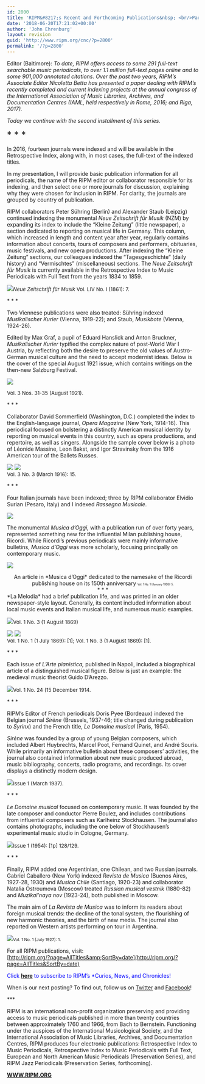 ```yaml
---
id: 2800
title: 'RIPM&#8217;s Recent and Forthcoming Publications&nbsp; <br/>Part II: 2016-2017'
date: '2018-06-20T17:21:02+00:00'
author: 'John Ehrenburg'
layout: revision
guid: 'http://www.ripm.org/cnc/?p=2800'
permalink: '/?p=2800'
---
```


Editor (Baltimore): *To date, RIPM offers access to some 291 full-text searchable music periodicals, to over 1.1 million full-text pages online and to some 901,000 annotated citations. Over the past two years, RIPM’s Associate Editor Nicoletta Betta has presented a paper dealing with RIPM’s recently completed and current indexing projects at the annual congress of the International Association of Music Libraries, Archives, and Documentation Centres (IAML, held respectively in Rome, 2016; and Riga, 2017).*

*Today we continue with the second installment of this series.*

<span style="font-size: 18pt;">\* \* \*</span>

In 2016, fourteen journals were indexed and will be available in the Retrospective Index, along with, in most cases, the full-text of the indexed titles.

In my presentation, I will provide basic publication information for all periodicals, the name of the RIPM editor or collaborator responsible for its indexing, and then select one or more journals for discussion, explaining why they were chosen for inclusion in RIPM. For clarity, the journals are grouped by country of publication.

RIPM collaborators Peter Sühring (Berlin) and Alexander Staub (Leipzig) continued indexing the monumental *Neue Zeitschrift für Musik* (NZM) by expanding its index to include the “Kleine Zeitung” (little newspaper), a section dedicated to reporting on musical life in Germany. This column, which increased in length and content year after year, regularly contains information about concerts, tours of composers and performers, obituaries, music festivals, and new opera productions. After indexing the “Kleine Zeitung” sections, our colleagues indexed the “Tagesgeschichte” (daily history) and “Vermischtes” (miscellaneous) sections. The *Neue Zeitschrift für Musik* is currently available in the Retrospective Index to Music Periodicals with Full Text from the years 1834 to 1859.

*![](http://www.ripm.org/cnc/wp-content/uploads/2018/03/1.2-IAML-2016.jpg)<span style="font-size: 10pt;">Neue Zeitschrift für Musik</span>*<span style="font-size: 10pt;"> Vol. LIV No. I (1861): 7.</span>

\* \* \*

Two Viennese publications were also treated: Sühring indexed *Musikalischer Kurier* (Vienna, 1919-22); and Staub, *Musikbote* (Vienna, 1924-26).

Edited by Max Graf, a pupil of Eduard Hanslick and Anton Bruckner, *Musikalischer Kurier* typified the complex nature of post-World War I Austria, by reflecting both the desire to preserve the old values of Austro-German musical culture and the need to accept modernist ideas. Below is the cover of the special August 1921 issue, which contains writings on the then-new Salzburg Festival.

![](http://www.ripm.org/cnc/wp-content/uploads/2018/03/2-IAML-2016.jpg)

<span style="font-size: 10pt;">Vol. 3 Nos. 31-35 (August 1921).</span>

\* \* \*

Collaborator David Sommerfield (Washington, D.C.) completed the index to the English-language journal, *Opera Magazine* (New York, 1914-16). This periodical focused on bolstering a distinctly American musical identity by reporting on musical events in this country, such as opera productions, and repertoire, as well as singers. Alongside the sample cover below is a photo of Léonide Massine, Leon Bakst, and Igor Stravinsky from the 1916 American tour of the Ballets Russes.

![](http://www.ripm.org/cnc/wp-content/uploads/2018/03/3-IAML-2016.jpg) ![](http://www.ripm.org/cnc/wp-content/uploads/2018/03/4-IAMl-2016.jpg)  
<span style="font-size: 10pt;">Vol. 3 No. 3 (March 1916): 15.</span>

\* \* \*

Four Italian journals have been indexed; three by RIPM collaborator Elvidio Surian (Pesaro, Italy) and I indexed *Rassegna Musicale*.

![](http://www.ripm.org/cnc/wp-content/uploads/2018/03/5-IAML-2016.jpg)

The monumental *Musica d’Oggi,* with a publication run of over forty years, represented something new for the influential Milan publishing house, Ricordi. While Ricordi’s previous periodicals were mainly informative bulletins, *Musica d’Oggi* was more scholarly, focusing principally on contemporary music.

![](http://www.ripm.org/cnc/wp-content/uploads/2018/03/6-IAML-2016-1024x835.jpg)

<div style="text-align: center;">An article in *Musica d’Oggi* dedicated to the namesake of the Ricordi publishing house on its 150th anniversary  
<span style="font-size: 70%;"><span style="font-size: 70%;">Vol. 1 No. 1 (January 1958): 5.</span></span></div><div style="text-align: center;">* * *</div>*La Melodia* had a brief publication life, and was printed in an older newspaper-style layout. Generally, its content included information about local music events and Italian musical life, and numerous music examples.

![](http://www.ripm.org/cnc/wp-content/uploads/2018/03/7.1-IAML-2016.jpg)<span style="font-size: 10pt;">Vol. 1 No. 3 (1 August 1869)  
</span>

<span style="font-size: 10pt;">![](http://www.ripm.org/cnc/wp-content/uploads/2018/06/Mel-1.2.jpg) ![](http://www.ripm.org/cnc/wp-content/uploads/2018/06/Mel-2.1.jpg)  
Vol. 1 No. 1 (1 July 1869): \[1\]; Vol. 1 No. 3 (1 August 1869): \[1\].</span><span style="font-size: 10pt;"> </span>

\* \* \*

Each issue of *L’Arte pianistica,* published in Napoli, included a biographical article of a distinguished musical figure. Below is just an example: the medieval music theorist Guido D’Arezzo.

![](http://www.ripm.org/cnc/wp-content/uploads/2018/03/10-IAML-2016.jpg)<span style="font-size: 10pt;">Vol. 1 No. 24 (15 December 1914.</span>

\* \* \*

RIPM’s Editor of French periodicals Doris Pyee (Bordeaux) indexed the Belgian journal *Sirène* (Brussels, 1937-46; title changed during publication to *Syrinx*) and the French title, *Le Domaine musical* (Paris, 1954).

*Sirène* was founded by a group of young Belgian composers, which included Albert Huybrechts, Marcel Poot, Fernand Quinet, and André Souris. While primarily an informative bulletin about these composers’ activities, the journal also contained information about new music produced abroad, music bibliography, concerts, radio programs, and recordings. Its cover displays a distinctly modern design.

![](http://www.ripm.org/cnc/wp-content/uploads/2018/03/12-IAML-2016.jpg)<span style="font-size: 10pt;">Issue 1 (March 1937).</span>

\* \* \*

*Le Domaine musical* focused on contemporary music. It was founded by the late composer and conductor Pierre Boulez, and includes contributions from influential composers such as Karlheinz Stockhausen. The journal also contains photographs, including the one below of Stockhausen’s experimental music studio in Cologne, Germany.

![](http://www.ripm.org/cnc/wp-content/uploads/2018/03/14-IAML-2016.jpg)<span style="font-size: 10pt;">Issue 1 (1954): \[1p\] 128/129.</span>

\* \* \*

Finally, RIPM added one Argentinian, one Chilean, and two Russian journals. Gabriel Caballero (New York) indexed *Revista de Musica* (Buenos Aires, 1927-28, 1930) and *Musica Chile* (Santiago, 1920-23) and collaborator Natalia Ostroumova (Moscow) treated *Russian musical vestnik* (1880-82) and *Muzikal’naya nov* (1923-24), both published in Moscow.

The main aim of *La Revista de Musica* was to inform its readers about foreign musical trends: the decline of the tonal system, the flourishing of new harmonic theories, and the birth of new media. The journal also reported on Western artists performing on tour in Argentina.

![](http://www.ripm.org/cnc/wp-content/uploads/2018/03/15-IAML-2016.jpg)<span style="font-size: 8pt;">Vol. 1 No. 1 (July 1927): 1. </span>

For all RIPM publications, visit:  
[http://ripm.org/?page=AllTitles&amp;SortBy=date](http://ripm.org/?page=AllTitles&SortBy=date)

<span style="color: #0000ff;">Click **<span style="color: #ff0000;">[here](http://ripm.org/?page=cncsubscribe)</span>** to subscribe to RIPM’s *Curios, News, and Chronicles! </span>

When is our next posting? To find out, follow us on [Twitter](https://twitter.com/RIPMCenter) and [Facebook](https://www.facebook.com/RIPMCenter/)!

\*\*\*

RIPM is an international non-profit organization preserving and providing access to music periodicals published in more than twenty countries between approximately 1760 and 1966, from Bach to Bernstein. Functioning under the auspices of the International Musicological Society, and the International Association of Music Libraries, Archives, and Documentation Centres, RIPM produces four electronic publications: Retrospective Index to Music Periodicals, Retrospective Index to Music Periodicals with Full Text, European and North American Music Periodicals (Preservation Series), and RIPM Jazz Periodicals (Preservation Series, forthcoming).

[**WWW.RIPM.ORG**](http://cts.vresp.com/c/?RIPMConsortiumLtd./606886bac9/3fdca83fa7/d715bbc74f)